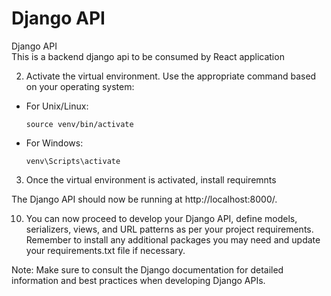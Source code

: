 # Django API
Django API </br>
This is a backend django api to be consumed by React application</br>


2. Activate the virtual environment. Use the appropriate command based on your operating system:

- For Unix/Linux:
  ```
  source venv/bin/activate
  ```

- For Windows:
  ```
  venv\Scripts\activate
  ```

3. Once the virtual environment is activated, install requiremnts


The Django API should now be running at http://localhost:8000/.

10. You can now proceed to develop your Django API, define models, serializers, views, and URL patterns as per your project requirements. Remember to install any additional packages you may need and update your requirements.txt file if necessary.

Note: Make sure to consult the Django documentation for detailed information and best practices when developing Django APIs.

